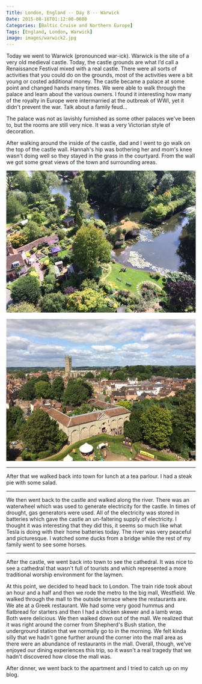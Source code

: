 ```yaml
---
Title: London, England -- Day 8 -- Warwick
Date: 2015-08-16T01:12:00-0600
Categories: [Baltic Cruise and Northern Europe]
Tags: [England, London, Warwick]
image: images/warwick2.jpg
---
```


Today we went to Warwick (pronounced war-ick). Warwick is the site of a very old
medieval castle. Today, the castle grounds are what I’d call a Renaissance
Festival mixed with a real castle. There were all sorts of activities that you
could do on the grounds, most of the activities were a bit young or costed
additional money. The castle became a palace at some point and changed hands
many times. We were able to walk through the palace and learn about the various
owners. I found it interesting how many of the royalty in Europe were
intermarried at the outbreak of WWI, yet it didn't prevent the war. Talk about a
family feud...

The palace was not as lavishly furnished as some other palaces we've been to,
but the rooms are still very nice. It was a very Victorian style of decoration.

After walking around the inside of the castle, dad and I went to go walk on the
top of the castle wall. Hannah's hip was bothering her and mom's knee wasn't
doing well so they stayed in the grass in the courtyard.  From the wall we got
some great views of the town and surrounding areas.

[![View of a lush garden area from the top of Warwick Castle](./images/warwick1.jpg)](./images/warwick1.jpg)

[![View of the Warwick skyline from the top of Warwick Castle](./images/warwick2.jpg)](./images/warwick2.jpg)

------------------------------------------------------------------------

After that we walked back into town for lunch at a tea parlour. I had a steak
pie with some salad.

------------------------------------------------------------------------

We then went back to the castle and walked along the river. There was an
waterwheel which was used to generate electricity for the castle. In times of
drought, gas generators were used. All of the electricity was stored in
batteries which gave the castle an un-faltering supply of electricity. I thought
it was interesting that they did this, it seems so much like what Tesla is doing
with their home batteries today. The river was very peaceful and picturesque. I
watched some ducks from a bridge while the rest of my family went to see some
horses.

------------------------------------------------------------------------

After the castle, we went back into town to see the cathedral. It was nice to
see a cathedral that wasn't full of tourists and which represented a more
traditional worship environment for the laymen.

At this point, we decided to head back to London. The train ride took about an
hour and a half and then we rode the metro to the big mall, Westfield. We walked
through the mall to the outside terrace where the restaurants are. We ate at a
Greek restaurant. We had some very good hummus and flatbread for starters and
then I had a chicken skewer and a lamb wrap. Both were delicious. We then walked
down out of the mall. We realized that it was right around the corner from
Shepherd's Bush station, the underground station that we normally go to in the
morning.  We felt kinda silly that we hadn't gone further around the corner into
the mall area as there were an abundance of restaurants in the mall.  Overall,
though, we've enjoyed our dining experiences this trip, so it wasn't a real
tragedy that we hadn't discovered how close the mall was.

After dinner, we went back to the apartment and I tried to catch up on my blog.
